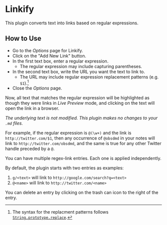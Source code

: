 # Linkify
This plugin converts text into links based on regular expressions.

## How to Use
- Go to the *Options* page for Linkify.
- Click on the "Add New Link" button.
- In the first text box, enter a regular expression.
	- The regular expression may include capturing parentheses.
- In the second text box, write the URL you want the text to link to.
	- The URL may include regular expression replacement patterns (e.g. `$1`).[^1]
- Close the *Options* page.

[^1]: The syntax for the replacment patterns follows [`String.prototype.replace`](https://developer.mozilla.org/en-US/docs/Web/JavaScript/Reference/Global_Objects/String/replace#specifying_a_string_as_a_parameter).

Now, all text that matches the regular expression will be highlighted as though they were links in *Live Preview* mode, and clicking on the text will open the link in a browser.

*The underlying text is not modified. This plugin makes no changes to your `.md` files.*

For example, if the regular expression is `@(\w+)` and the link is `http://twitter.com/$1`, then any occurrence of `@obsdmd` in your notes will link to `http://twitter.com/obsdmd`, and the same is true for any other Twitter handle preceded by a `@`.

You can have multiple regex-link entries. Each one is applied independently.

By default, the plugin starts with two entries as examples:

1. `g/<text>` will link to `http://google.com/search?q=<text>`
2. `@<name>` will link to `http://twitter.com/<name>`

You can delete an entry by clicking on the trash can icon to the right of the entry.
